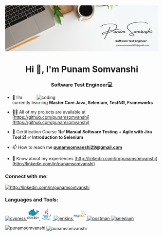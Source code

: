 ![logo](https://github.com/punamsomvanshi/punamsomvanshi/blob/main/Github%20Profile%20Banner.png)

<h1 align="center">Hi 👋, I'm Punam Somvanshi</h1>
<h3 align="center">Software Test Engineer💻</h3>
<img align="right" alt="coding" width="400" src="https://miro.medium.com/v2/resize:fit:1100/format:webp/1*qdAW1TjCN57h1lbuuzvchg.gif">


- 🌱 I’m currently learning **Master Core Java, Selenium, TestNG, Frameworks**

- 👨‍💻 All of my projects are available at [https://github.com/punamsomvanshi](https://github.com/punamsomvanshi)

- 📝 Certification Course **1)✅ Manual Software Testing + Agile with Jira Tool
                            2) ✅ Introduction to Selenium**

- 📫 How to reach me **punamsomvanshi29@gmail.com**

- 📄 Know about my experiences [http://linkedin.com/in/punamsomvanshi](http://linkedin.com/in/punamsomvanshi)

<h3 align="left">Connect with me:</h3>
<p align="left">
<a href="https://linkedin.com/in/http://linkedin.com/in/punamsomvanshi" target="blank"><img align="center" src="https://raw.githubusercontent.com/rahuldkjain/github-profile-readme-generator/master/src/images/icons/Social/linked-in-alt.svg" alt="http://linkedin.com/in/punamsomvanshi" height="30" width="40" /></a>
</p>

<h3 align="left">Languages and Tools:</h3>
<p align="left"> <a href="https://www.cypress.io" target="_blank" rel="noreferrer"> <img src="https://raw.githubusercontent.com/simple-icons/simple-icons/6e46ec1fc23b60c8fd0d2f2ff46db82e16dbd75f/icons/cypress.svg" alt="cypress" width="40" height="40"/> </a> <a href="https://www.docker.com/" target="_blank" rel="noreferrer"> <img src="https://raw.githubusercontent.com/devicons/devicon/master/icons/docker/docker-original-wordmark.svg" alt="docker" width="40" height="40"/> </a> <a href="https://www.java.com" target="_blank" rel="noreferrer"> <img src="https://raw.githubusercontent.com/devicons/devicon/master/icons/java/java-original.svg" alt="java" width="40" height="40"/> </a> <a href="https://www.jenkins.io" target="_blank" rel="noreferrer"> <img src="https://www.vectorlogo.zone/logos/jenkins/jenkins-icon.svg" alt="jenkins" width="40" height="40"/> </a> <a href="https://www.mysql.com/" target="_blank" rel="noreferrer"> <img src="https://raw.githubusercontent.com/devicons/devicon/master/icons/mysql/mysql-original-wordmark.svg" alt="mysql" width="40" height="40"/> </a> <a href="https://postman.com" target="_blank" rel="noreferrer"> <img src="https://www.vectorlogo.zone/logos/getpostman/getpostman-icon.svg" alt="postman" width="40" height="40"/> </a> <a href="https://www.selenium.dev" target="_blank" rel="noreferrer"> <img src="https://raw.githubusercontent.com/detain/svg-logos/780f25886640cef088af994181646db2f6b1a3f8/svg/selenium-logo.svg" alt="selenium" width="40" height="40"/> </a> </p>

<p><img align="left" src="https://github-readme-stats.vercel.app/api/top-langs?username=punamsomvanshi&show_icons=true&locale=en&layout=compact" alt="punamsomvanshi" /></p>

<p>&nbsp;<img align="center" src="https://github-readme-stats.vercel.app/api?username=punamsomvanshi&show_icons=true&locale=en" alt="punamsomvanshi" /></p>
